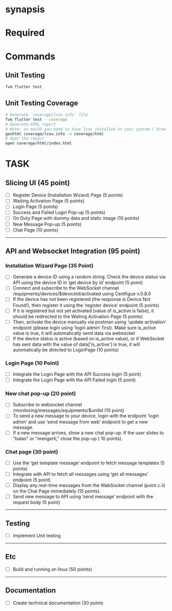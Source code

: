# synapsis

# Required

# Commands

## Unit Testing
```sh
fvm flutter test
```


## Unit Testing Coverage
```sh
# Generate `coverage/lcov.info` file
fvm flutter test --coverage
# Generate HTML report
# Note: on macOS you need to have lcov installed on your system (`brew install lcov`) to use this:
genhtml coverage/lcov.info -o coverage/html
# Open the report
open coverage/html/index.html
```



# **TASK**

## **Slicing UI (45 point)**

- [ ] Register Device (Installation Wizard) Page (5 points)
- [ ] Waiting Activation Page (5 points)
- [ ] Login Page (5 points)
- [ ] Success and Failed Login Pop-up (5 points)
- [ ] On Duty Page with dummy data and static image (10 points)
- [ ] New Message Pop-up (5 points)
- [ ] Chat Page (10 points)

---

## **API and Websocket Integration (95 point)**

### **Installation Wizard Page (35 Point)**

- [ ] Generate a device ID using a random string. Check the device status via API using the device ID in ‘get device by
  id’ endpoint (5 point)
- [ ] Connect and subscribe to the WebSocket channel /equipments/devices/$deviceId/activated using Centfigue v.0.8.0
- [ ] If the device has not been registered (the response is Device Not Found!), then register it using the ‘register
  device’ endpoint (5 points)
- [ ] If it is registered but not yet activated (value of is_active is false), it should be redirected to the Waiting
  Activation Page (5 points)
- [ ] Then, activate the device manually via postman using ‘update activation’ endpoint (please login using ‘login
  admin’ first). Make sure is_active value is true, it will automatically send data via websocket
- [ ] If the device status is active (based on is_active value), or if WebSocket has sent data with the value of
  data['is_active'] is true, it will automatically be directed to LoginPage (10 points)

### **Login Page (10 Point)**

- [ ] Integrate the Login Page with the API Success login (5 point)
- [ ] Integrate the Login Page with the API Failed login (5 point)

### **New chat pop-up  (20 point)**

- [ ] Subscribe to websocket channel /monitoring/messages/equipments/$unitId (10 point)
- [ ] To send a new message to your device, login with the endpoint ‘login admin’ and use ‘send message from web’
  endpoint to get a new message.
- [ ] If a new message arrives, show a new chat pop-up. If the user slides to "balas" or "mengerti," close the pop-up (
  10 points).

### **Chat page (30 point)**

- [ ] Use the ‘get template message’ endpoint to fetch message templates (5 points)
- [ ] Integrate with API to fetch all messages using ‘get all messages’ endpoint  (5 point)
- [ ] Display any real-time messages from the WebSocket channel (point c.ii) on the Chat Page immediately (15 points).
- [ ] Send new message to API using ‘send message’ endpoint with the request body  (5 point)

---

## **Testing**

- [ ] Implement Unit testing

---

## **Etc**

- [ ] Build and running on linux (50 points)

---

## **Documentation**

- [ ] Create technical documentation (30 points
